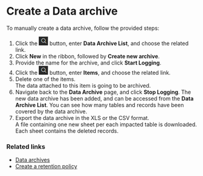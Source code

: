 # Create a Data archive

To manually create a data archive, follow the provided steps:

1. Click the ![Lightbulb that opens the Tell Me feature](../../../images/Icons/Lightbulb_icon.png "Tell Me what you want to do") button, enter **Data Archive List**, and choose the related link.         
2. Click **New** in the ribbon, followed by **Create new archive**.
3. Provide the name for the archive, and click **Start Logging**.
4. Click the ![Lightbulb that opens the Tell Me feature](../../../images/Icons/Lightbulb_icon.png "Tell Me what you want to do") button, enter **Items**, and choose the related link.         
5. Delete one of the items.    
   The data attached to this item is going to be archived. 
6. Navigate back to the **Data Archive** page, and click **Stop Logging**.
   The new data archive has been added, and can be accessed from the **Data Archive List**. You can see how many tables and records have been covered by the data archive.
7. Export the data archive in the XLS or the CSV format.     
   A file containing one new sheet per each impacted table is downloaded. Each sheet contains the deleted records. 

### Related links

- [Data archives](../explanation/data_archives.md)
- [Create a retention policy](create_retention_policy.md)